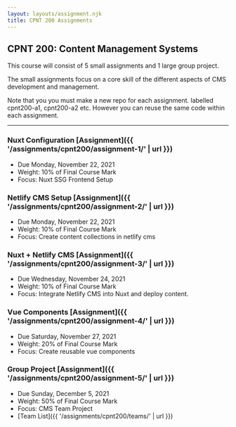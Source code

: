 ```yaml
---
layout: layouts/assignment.njk
title: CPNT 200 Assignments
---
```


## CPNT 200: Content Management Systems
This course will consist of 5 small assignments and 1 large group project.

The small assignments focus on a core skill of the different aspects of CMS development and management.

Note that you you must make a new repo for each assignment. labelled cpnt200-a1, cpnt200-a2 etc. However you can reuse the same code within each assignment.

--- 

### Nuxt Configuration [Assignment]({{ '/assignments/cpnt200/assignment-1/' | url }})
- Due Monday, November 22, 2021
- Weight: 10% of Final Course Mark
- Focus: Nuxt SSG Frontend Setup

### Netlify CMS Setup [Assignment]({{ '/assignments/cpnt200/assignment-2/' | url }})
- Due Monday, November 22, 2021
- Weight: 10% of Final Course Mark
- Focus: Create content collections in netlify cms

### Nuxt + Netlify CMS  [Assignment]({{ '/assignments/cpnt200/assignment-3/' | url }})
- Due Wednesday, November 24, 2021
- Weight: 10% of Final Course Mark
- Focus: Integrate Netlify CMS into Nuxt and deploy content.

### Vue Components [Assignment]({{ '/assignments/cpnt200/assignment-4/' | url }})
- Due Saturday, November 27, 2021
- Weight: 20% of Final Course Mark
- Focus: Create reusable vue components


### Group Project [Assignment]({{ '/assignments/cpnt200/assignment-5/' | url }})
- Due Sunday, December 5, 2021
- Weight: 50% of Final Course Mark
- Focus: CMS Team Project
- [Team List]({{ '/assignments/cpnt200/teams/' | url }})